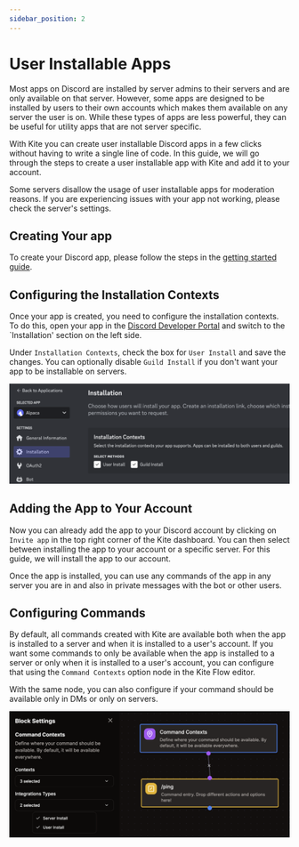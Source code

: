 ```yaml
---
sidebar_position: 2
---
```


# User Installable Apps

Most apps on Discord are installed by server admins to their servers and are only available on that server. However, some apps are designed to be installed by users to their own accounts which makes them available on any server the user is on. While these types of apps are less powerful, they can be useful for utility apps that are not server specific.

With Kite you can create user installable Discord apps in a few clicks without having to write a single line of code. In this guide, we will go through the steps to create a user installable app with Kite and add it to your account.

Some servers disallow the usage of user installable apps for moderation reasons. If you are experiencing issues with your app not working, please check the server's settings.

## Creating Your app

To create your Discord app, please follow the steps in the [getting started guide](/guides/getting-started).

## Configuring the Installation Contexts

Once your app is created, you need to configure the installation contexts. To do this, open your app in the [Discord Developer Portal](https://discord.com/developers/applications) and switch to the `Installation' section on the left side.

Under `Installation Contexts`, check the box for `User Install` and save the changes. You can optionally disable `Guild Install` if you don't want your app to be installable on servers.

![Developer Portal Installation](./img/devportal-installation.png)

## Adding the App to Your Account

Now you can already add the app to your Discord account by clicking on `Invite app` in the top right corner of the Kite dashboard. You can then select between installing the app to your account or a specific server. For this guide, we will install the app to our account.

Once the app is installed, you can use any commands of the app in any server you are in and also in private messages with the bot or other users.

## Configuring Commands

By default, all commands created with Kite are available both when the app is installed to a server and when it is installed to a user's account. If you want some commands to only be available when the app is installed to a server or only when it is installed to a user's account, you can configure that using the `Command Contexts` option node in the Kite Flow editor.

With the same node, you can also configure if your command should be available only in DMs or only on servers.

![Command Contexts](./img/example-cmd-contexts.png)
